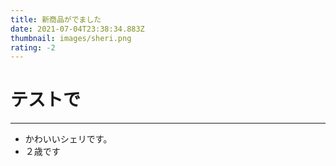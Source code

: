```yaml
---
title: 新商品がでました
date: 2021-07-04T23:38:34.883Z
thumbnail: images/sheri.png
rating: -2
---
```

# テストで
---
- かわいいシェリです。
- ２歳です

